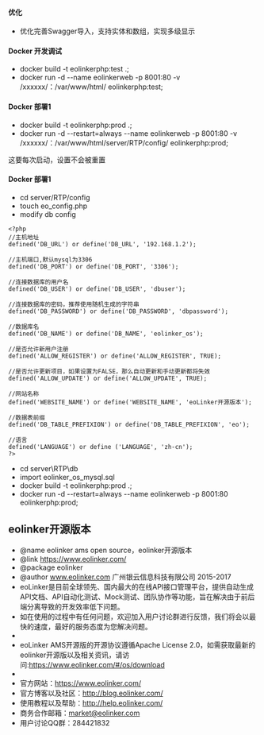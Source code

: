﻿#### 优化
- 优化完善Swagger导入，支持实体和数组，实现多级显示

#### Docker 开发调试

- docker build -t eolinkerphp:test .;
- docker run -d --name eolinkerweb -p 8001:80 -v /xxxxxx/：/var/www/html/ eolinkerphp:test;


#### Docker 部署1

- docker build -t eolinkerphp:prod .;
- docker run -d --restart=always --name eolinkerweb -p 8001:80 -v /xxxxxx/：/var/www/html/server/RTP/config/ eolinkerphp:prod;

这要每次启动，设置不会被重置

#### Docker 部署1

- cd server/RTP/config
- touch eo_config.php
- modify db config
```
<?php
//主机地址
defined('DB_URL') or define('DB_URL', '192.168.1.2');

//主机端口,默认mysql为3306
defined('DB_PORT') or define('DB_PORT', '3306');

//连接数据库的用户名
defined('DB_USER') or define('DB_USER', 'dbuser');

//连接数据库的密码，推荐使用随机生成的字符串
defined('DB_PASSWORD') or define('DB_PASSWORD', 'dbpassword');

//数据库名
defined('DB_NAME') or define('DB_NAME', 'eolinker_os');

//是否允许新用户注册
defined('ALLOW_REGISTER') or define('ALLOW_REGISTER', TRUE);

//是否允许更新项目，如果设置为FALSE，那么自动更新和手动更新都将失效
defined('ALLOW_UPDATE') or define('ALLOW_UPDATE', TRUE);

//网站名称
defined('WEBSITE_NAME') or define('WEBSITE_NAME', 'eoLinker开源版本');

//数据表前缀
defined('DB_TABLE_PREFIXION') or define('DB_TABLE_PREFIXION', 'eo');

//语言
defined('LANGUAGE') or define ('LANGUAGE', 'zh-cn');
?>
```
- cd server\RTP\db
- import eolinker_os_mysql.sql
- docker build -t eolinkerphp:prod .;
- docker run -d --restart=always --name eolinkerweb -p 8001:80 eolinkerphp:prod;


## eolinker开源版本
 * @name eolinker ams open source，eolinker开源版本
 * @link https://www.eolinker.com/
 * @package eolinker
 * @author www.eolinker.com 广州银云信息科技有限公司 2015-2017
 * eoLinker是目前全球领先、国内最大的在线API接口管理平台，提供自动生成API文档、API自动化测试、Mock测试、团队协作等功能，旨在解决由于前后端分离导致的开发效率低下问题。
 * 如在使用的过程中有任何问题，欢迎加入用户讨论群进行反馈，我们将会以最快的速度，最好的服务态度为您解决问题。
 *
 * eoLinker AMS开源版的开源协议遵循Apache License 2.0，如需获取最新的eolinker开源版以及相关资讯，请访问:https://www.eolinker.com/#/os/download
 *
 * 官方网站：https://www.eolinker.com/
 * 官方博客以及社区：http://blog.eolinker.com/
 * 使用教程以及帮助：http://help.eolinker.com/
 * 商务合作邮箱：market@eolinker.com
 * 用户讨论QQ群：284421832